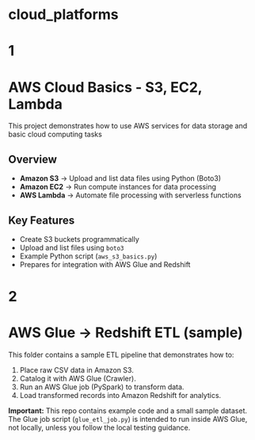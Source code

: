 # cloud_platforms

# 1

#  AWS Cloud Basics - S3, EC2, Lambda

This project demonstrates how to use AWS services for data storage and basic cloud computing tasks

##  Overview
- **Amazon S3** → Upload and list data files using Python (Boto3)
- **Amazon EC2** → Run compute instances for data processing
- **AWS Lambda** → Automate file processing with serverless functions

##  Key Features
- Create S3 buckets programmatically  
- Upload and list files using `boto3`  
- Example Python script (`aws_s3_basics.py`)  
- Prepares for integration with AWS Glue and Redshift


# 2
# AWS Glue → Redshift ETL (sample)

This folder contains a sample ETL pipeline that demonstrates how to:
1. Place raw CSV data in Amazon S3.
2. Catalog it with AWS Glue (Crawler).
3. Run an AWS Glue job (PySpark) to transform data.
4. Load transformed records into Amazon Redshift for analytics.
   
 **Important:** This repo contains example code and a small sample dataset. 
 The Glue job script (`glue_etl_job.py`) is intended to run inside AWS Glue, not locally, unless you follow the local testing guidance.

